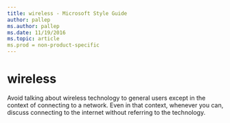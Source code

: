```yaml
---
title: wireless - Microsoft Style Guide
author: pallep
ms.author: pallep
ms.date: 11/19/2016
ms.topic: article
ms.prod = non-product-specific
---
```


# wireless

Avoid
talking about wireless technology to general users except in the
context of connecting to a network. Even in that context, whenever
you can, discuss connecting to the internet without referring to the
technology. 

